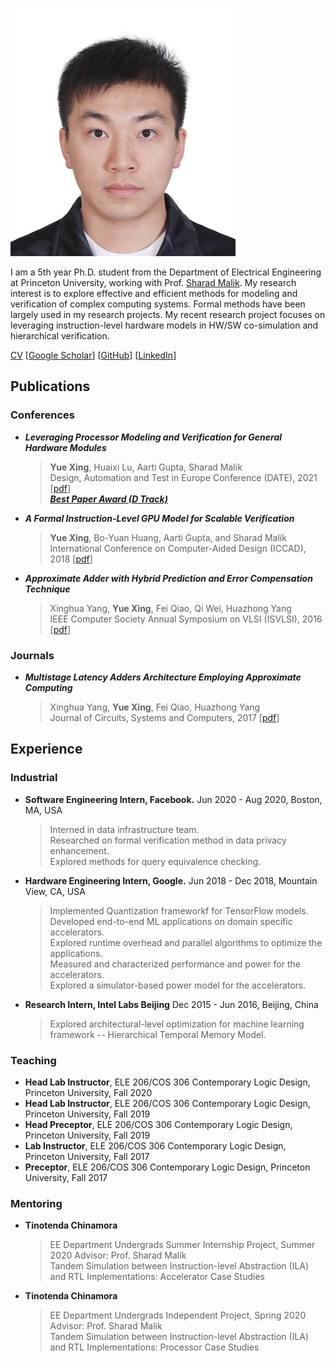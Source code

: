 ![profile-pic](img/YUEX-VISA.jpg)

I am a 5th year Ph.D. student from the Department of Electrical Engineering at Princeton University, working with Prof. [Sharad Malik](https://www.princeton.edu/~sharad/). 
My research interest is to explore effective and efficient methods for modeling and verification of complex computing systems. Formal methods have been largely used in my research projects. My recent research project focuses on leveraging instruction-level hardware models in HW/SW co-simulation and hierarchical verification.  

[CV](/files/cv.pdf) 
\[[Google Scholar](https://scholar.google.com/citations?user=gPszBPMAAAAJ&hl=en&oi=ao)] 
\[[GitHub](https://github.com/yuex1994)] 
\[[LinkedIn](https://www.linkedin.com/in/yue-xing-8b893810b/)]

## Publications

### Conferences
-  **_Leveraging Processor Modeling and Verification for General Hardware Modules_**
    > **Yue Xing**, Huaixi Lu, Aarti Gupta, Sharad Malik  
    > Design, Automation and Test in Europe Conference (DATE), 2021
    > \[[pdf](/files/date21.pdf)]  
    > **_[Best Paper Award (D Track)](https://www.date-conference.com/)_**

-   **_A Formal Instruction-Level GPU Model for Scalable Verification_**
    > **Yue Xing**, Bo-Yuan Huang, Aarti Gupta, and Sharad Malik  
    > International Conference on Computer-Aided Design (ICCAD), 2018 
    > \[[pdf](/files/iccad18.pdf)]

-   **_Approximate Adder with Hybrid Prediction and Error Compensation Technique_**
    > Xinghua Yang, **Yue Xing**, Fei Qiao, Qi Wei, Huazhong Yang   
    > IEEE Computer Society Annual Symposium on VLSI (ISVLSI), 2016 
    > \[[pdf](/files/isvlsi16.pdf)]

### Journals

-   **_Multistage Latency Adders Architecture Employing Approximate Computing_**
    > Xinghua Yang, **Yue Xing**, Fei Qiao, Huazhong Yang  
    > Journal of Circuits, Systems and Computers, 2017 
    > \[[pdf](files/jcsc17.pdf)]

## Experience

### Industrial

-  **Software Engineering Intern, Facebook.** Jun 2020 - Aug 2020, Boston, MA, USA
    > Interned in data infrastructure team.  
    > Researched on formal verification method in data privacy enhancement.  
    > Explored methods for query equivalence checking. 

-   **Hardware Engineering Intern, Google.** Jun 2018 - Dec 2018, Mountain View, CA, USA 
    > Implemented Quantization frameworkf for TensorFlow models.  
    > Developed end-to-end ML applications on domain specific accelerators.  
    > Explored runtime overhead and parallel algorithms to optimize the applications.  
    > Measured and characterized performance and power for the accelerators.  
    > Explored a simulator-based power model for the accelerators.  

-   **Research Intern, Intel Labs Beijing**
    Dec 2015 - Jun 2016, Beijing, China 
    > Explored architectural-level optimization for machine learning framework -- Hierarchical Temporal Memory Model.  

### Teaching

-   **Head Lab Instructor**, ELE 206/COS 306 Contemporary Logic Design, Princeton University, Fall 2020
-   **Head Lab Instructor**, ELE 206/COS 306 Contemporary Logic Design, Princeton University, Fall 2019
-   **Head Preceptor**, ELE 206/COS 306 Contemporary Logic Design, Princeton University, Fall 2019
-   **Lab Instructor**, ELE 206/COS 306 Contemporary Logic Design, Princeton University, Fall 2017
-   **Preceptor**, ELE 206/COS 306 Contemporary Logic Design, Princeton University, Fall 2017

### Mentoring

-   **Tinotenda Chinamora**
    > EE Department Undergrads Summer Internship Project, Summer 2020 
    > Advisor: Prof. Sharad Malik  
    > Tandem Simulation between Instruction-level Abstraction (ILA) and RTL Implementations: Accelerator Case Studies 

-   **Tinotenda Chinamora**
    > EE Department Undergrads Independent Project, Spring 2020   
    > Advisor: Prof. Sharad Malik  
    > Tandem Simulation between Instruction-level Abstraction (ILA) and RTL Implementations: Processor Case Studies 
